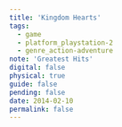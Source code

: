 ```yaml
---
title: 'Kingdom Hearts'
tags:
  - game
  - platform_playstation-2
  - genre_action-adventure
note: 'Greatest Hits'
digital: false
physical: true
guide: false
pending: false
date: 2014-02-10
permalink: false
---
```

